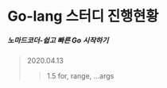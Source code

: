 Go-lang 스터디 진행현황
==================
##### 노마드코더-쉽고 빠른 Go 시작하기
> 2020.04.13 
>   > 1.5 for, range, ...args

